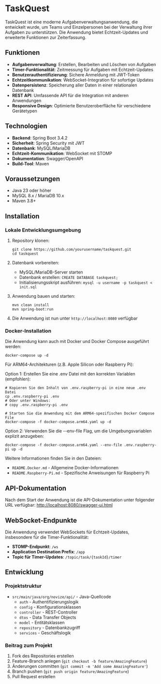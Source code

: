 # TaskQuest

TaskQuest ist eine moderne Aufgabenverwaltungsanwendung, die entwickelt wurde, um Teams und Einzelpersonen bei der
Verwaltung ihrer Aufgaben zu unterstützen. Die Anwendung bietet Echtzeit-Updates und erweiterte Funktionen zur
Zeiterfassung.

## Funktionen

- **Aufgabenverwaltung**: Erstellen, Bearbeiten und Löschen von Aufgaben
- **Timer-Funktionalität**: Zeitmessung für Aufgaben mit Echtzeit-Updates
- **Benutzerauthentifizierung**: Sichere Anmeldung mit JWT-Token
- **Echtzeitkommunikation**: WebSocket-Integration für sofortige Updates
- **Datenpersistenz**: Speicherung aller Daten in einer relationalen Datenbank
- **REST API**: Umfassende API für die Integration mit anderen Anwendungen
- **Responsive Design**: Optimierte Benutzeroberfläche für verschiedene Gerätetypen

## Technologien

- **Backend**: Spring Boot 3.4.2
- **Sicherheit**: Spring Security mit JWT
- **Datenbank**: MySQL/MariaDB
- **Echtzeit-Kommunikation**: WebSocket mit STOMP
- **Dokumentation**: Swagger/OpenAPI
- **Build-Tool**: Maven

## Voraussetzungen

- Java 23 oder höher
- MySQL 8.x / MariaDB 10.x
- Maven 3.8+

## Installation

### Lokale Entwicklungsumgebung

1. Repository klonen:
   ```
   git clone https://github.com/yourusername/taskquest.git
   cd taskquest
   ```

2. Datenbank vorbereiten:
    - MySQL/MariaDB-Server starten
    - Datenbank erstellen: `CREATE DATABASE taskquest;`
    - Initialisierungsskript ausführen: `mysql -u username -p taskquest < init.sql`

3. Anwendung bauen und starten:
   ```
   mvn clean install
   mvn spring-boot:run
   ```

4. Die Anwendung ist nun unter `http://localhost:8080` verfügbar

### Docker-Installation

Die Anwendung kann auch mit Docker und Docker Compose ausgeführt werden:

```
docker-compose up -d
```

Für ARM64-Architekturen (z.B. Apple Silicon oder Raspberry Pi):

Option 1: Erstellen Sie eine .env Datei mit den korrekten Variablen (empfohlen):
```
# Kopieren Sie den Inhalt von .env.raspberry-pi in eine neue .env Datei
cp .env.raspberry-pi .env
# Oder unter Windows:
# copy .env.raspberry-pi .env

# Starten Sie die Anwendung mit dem ARM64-spezifischen Docker Compose File
docker-compose -f docker-compose.arm64.yaml up -d
```

Option 2: Verwenden Sie die --env-file Flag, um die Umgebungsvariablen explizit anzugeben:
```
docker-compose -f docker-compose.arm64.yaml --env-file .env.raspberry-pi up -d
```

Weitere Informationen finden Sie in den Dateien:
- `README.Docker.md` - Allgemeine Docker-Informationen
- `README.Raspberry-Pi.md` - Spezifische Anweisungen für Raspberry Pi

## API-Dokumentation

Nach dem Start der Anwendung ist die API-Dokumentation unter folgender URL verfügbar:
[http://localhost:8080/swagger-ui.html](http://localhost:8080/swagger-ui.html)


## WebSocket-Endpunkte

Die Anwendung verwendet WebSockets für Echtzeit-Updates, insbesondere für die Timer-Funktionalität:

- **STOMP-Endpunkt**: `/ws`
- **Application Destination Prefix**: `/app`
- **Topic für Timer-Updates**: `/topic/task/{taskId}/timer`

## Entwicklung

### Projektstruktur

- `src/main/java/org/novize/api/` - Java-Quellcode
   - `auth` - Authentifizierungslogik
   - `config` - Konfigurationsklassen
   - `controller` - REST-Controller
   - `dtos` - Data Transfer Objects
   - `model` - Entitätsklassen
   - `repository` - Datenbankzugriff
   - `services` - Geschäftslogik

### Beitrag zum Projekt

1. Fork des Repositories erstellen
2. Feature-Branch anlegen (`git checkout -b feature/AmazingFeature`)
3. Änderungen committen (`git commit -m 'Add some AmazingFeature'`)
4. Branch pushen (`git push origin feature/AmazingFeature`)
5. Pull Request erstellen
